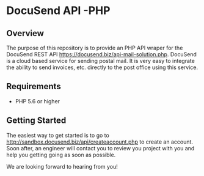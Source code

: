 # DocuSend API -PHP

## Overview
The purpose of this repository is to provide an PHP API wraper for the DocuSend REST API https://docusend.biz/api-mail-solution.php.  DocuSend is a cloud based service for sending postal mail. It is very easy to integrate the ability to send invoices, etc. directly to the post office using this service.

## Requirements
- PHP 5.6 or higher

## Getting Started

The easiest way to get started is to go to http://sandbox.docusend.biz/api/createaccount.php to create an account. Soon after, an engineer will contact you to review you project with you and help you getting going as soon as possible.

We are looking forward to hearing from you!


